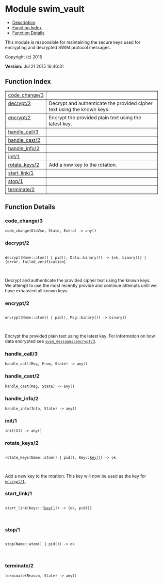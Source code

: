 

# Module swim_vault #
* [Description](#description)
* [Function Index](#index)
* [Function Details](#functions)

This module is responsible for maintaining the secure keys used for
encrypting and decrypted SWIM protocol messages.

Copyright (c) 2015

__Version:__ Jul 21 2015 16:46:31

<a name="index"></a>

## Function Index ##


<table width="100%" border="1" cellspacing="0" cellpadding="2" summary="function index"><tr><td valign="top"><a href="#code_change-3">code_change/3</a></td><td></td></tr><tr><td valign="top"><a href="#decrypt-2">decrypt/2</a></td><td>Decrypt and authenticate the provided cipher text using the known keys.</td></tr><tr><td valign="top"><a href="#encrypt-2">encrypt/2</a></td><td>Encrypt the provided plain text using the latest key.</td></tr><tr><td valign="top"><a href="#handle_call-3">handle_call/3</a></td><td></td></tr><tr><td valign="top"><a href="#handle_cast-2">handle_cast/2</a></td><td></td></tr><tr><td valign="top"><a href="#handle_info-2">handle_info/2</a></td><td></td></tr><tr><td valign="top"><a href="#init-1">init/1</a></td><td></td></tr><tr><td valign="top"><a href="#rotate_keys-2">rotate_keys/2</a></td><td>Add a new key to the rotation.</td></tr><tr><td valign="top"><a href="#start_link-1">start_link/1</a></td><td></td></tr><tr><td valign="top"><a href="#stop-1">stop/1</a></td><td></td></tr><tr><td valign="top"><a href="#terminate-2">terminate/2</a></td><td></td></tr></table>


<a name="functions"></a>

## Function Details ##

<a name="code_change-3"></a>

### code_change/3 ###

`code_change(OldVsn, State, Extra) -> any()`

<a name="decrypt-2"></a>

### decrypt/2 ###

<pre><code>
decrypt(Name::atom() | pid(), Data::binary()) -&gt; {ok, binary()} | {error, failed_verification}
</code></pre>
<br />

Decrypt and authenticate the provided cipher text using the known keys.
We attempt to use the most recently provide and continue attempts until we
have exhausted all known keys.

<a name="encrypt-2"></a>

### encrypt/2 ###

<pre><code>
encrypt(Name::atom() | pid(), Msg::binary()) -&gt; binary()
</code></pre>
<br />

Encrypt the provided plain text using the latest key. For information on
how data encrypted see [`swim_messages:encrypt/3`](swim_messages.md#encrypt-3).

<a name="handle_call-3"></a>

### handle_call/3 ###

`handle_call(Msg, From, State) -> any()`

<a name="handle_cast-2"></a>

### handle_cast/2 ###

`handle_cast(Msg, State) -> any()`

<a name="handle_info-2"></a>

### handle_info/2 ###

`handle_info(Info, State) -> any()`

<a name="init-1"></a>

### init/1 ###

`init(X1) -> any()`

<a name="rotate_keys-2"></a>

### rotate_keys/2 ###

<pre><code>
rotate_keys(Name::atom() | pid(), Key::<a href="#type-key">key()</a>) -&gt; ok
</code></pre>
<br />

Add a new key to the rotation. This key will now be used as the key for
[`encrypt/1`](#encrypt-1).

<a name="start_link-1"></a>

### start_link/1 ###

<pre><code>
start_link(Keys::[<a href="#type-key">key()</a>]) -&gt; {ok, pid()}
</code></pre>
<br />

<a name="stop-1"></a>

### stop/1 ###

<pre><code>
stop(Name::atom() | pid()) -&gt; ok
</code></pre>
<br />

<a name="terminate-2"></a>

### terminate/2 ###

`terminate(Reason, State) -> any()`

